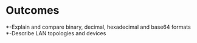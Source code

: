 #  Outcomes
*-Explain and compare binary, decimal, hexadecimal and base64 formats
*-Describe LAN topologies and devices





